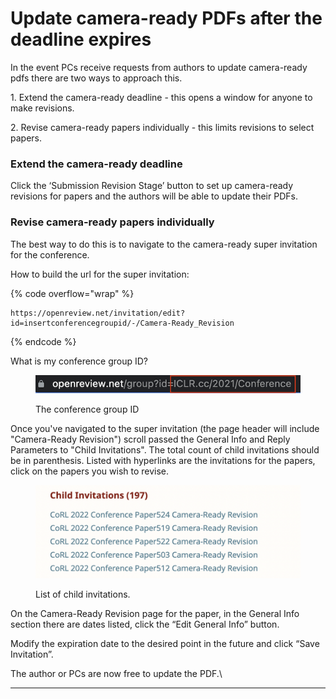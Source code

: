 # Update camera-ready PDFs after the deadline expires

In the event PCs receive requests from authors to update camera-ready pdfs there are two ways to approach this.

1\. Extend the camera-ready deadline - this opens a window for anyone to make revisions.

2\. Revise camera-ready papers individually - this limits revisions to select papers.

### **Extend the camera-ready deadline**

Click the ‘Submission Revision Stage’ button to set up camera-ready revisions for papers and the authors will be able to update their PDFs.

### **Revise camera-ready papers individually**

The best way to do this is to navigate to the camera-ready super invitation for the conference.&#x20;

How to build the url for the super invitation:

{% code overflow="wrap" %}
```
https://openreview.net/invitation/edit?id=insertconferencegroupid/-/Camera-Ready_Revision
```
{% endcode %}

What is my conference group ID?

<figure><img src="../../.gitbook/assets/Screen Shot 2022-12-01 at 3.09.46 PM (1).png" alt=""><figcaption><p>The conference group ID</p></figcaption></figure>

Once you've navigated to the super invitation (the page header will include "Camera-Ready Revision") scroll passed the General Info and Reply Parameters to "Child Invitations". The total count of child invitations should be in parenthesis. Listed with hyperlinks are the invitations for the papers, click on the papers you wish to revise.

<figure><img src="../../.gitbook/assets/Screen Shot 2022-12-01 at 11.11.19 AM.png" alt=""><figcaption><p>List of child invitations.</p></figcaption></figure>

On the Camera-Ready Revision page for the paper, in the General Info section there are dates listed, click the “Edit General Info” button.

Modify the expiration date to the desired point in the future and click “Save Invitation”.

The author or PCs are now free to update the PDF.\
****
